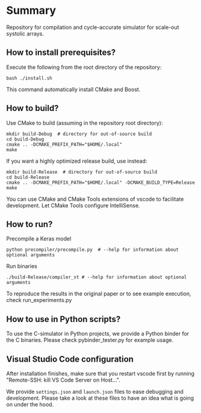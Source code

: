 # Summary

Repository for compilation and cycle-accurate simulator for scale-out systolic arrays.

## How to install prerequisites?

Execute the following from the root directory of the repository:

    bash ./install.sh

This command automatically install CMake and Boost.

## How to build?

Use CMake to build (assuming in the repository root directory):

    mkdir build-Debug  # directory for out-of-source build
    cd build-Debug
    cmake .. -DCMAKE_PREFIX_PATH="$HOME/.local"
    make

If you want a highly optimized release build, use instead:

    mkdir build-Release  # directory for out-of-source build
    cd build-Release
    cmake .. -DCMAKE_PREFIX_PATH="$HOME/.local" -DCMAKE_BUILD_TYPE=Release
    make

You can use CMake and CMake Tools extensions of vscode to facilitate development. Let CMake Tools configure IntelliSense.

## How to run?

Precompile a Keras model
    
    python precompiler/precompile.py  # --help for information about optional arguments

Run binaries

    ./build-Release/compiler_st # --help for information about optional arguments

To reproduce the results in the original paper or to see example execution, check run_experiments.py


## How to use in Python scripts?

To use the C-simulator in Python projects, we provide a Python binder for the C binaries. Please check pybinder_tester.py for example usage.

## Visual Studio Code configuration

After installation finishes, make sure that you restart vscode first by running "Remote-SSH: kill VS Code Server on Host...".

We provide `settings.json` and `launch.json` files to ease debugging and development. Please take a look at these files to have an idea what is going on under the hood.
